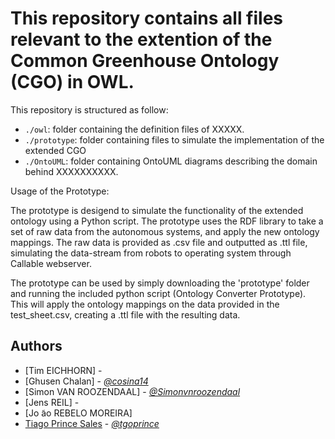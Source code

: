 # This repository contains all files relevant to the extention of the Common Greenhouse Ontology (CGO) in OWL.

This repository is structured as follow:

- `./owl`: folder containing the definition files of XXXXX.
- `./prototype`: folder containing files to simulate the implementation of the extended CGO
- `./OntoUML`: folder containing OntoUML diagrams describing the domain behind XXXXXXXXXX.



Usage of the Prototype:

The prototype is desigend to simulate the functionality of the extended ontology using a Python script. The prototype uses the RDF library to take a set of raw data from the autonomous systems, and apply the new ontology mappings. The raw data is provided as .csv file and outputted as .ttl file, simulating the data-stream from robots to operating system through Callable webserver.

The prototype can be used by simply downloading the 'prototype' folder and running the included python script (Ontology Converter Prototype). This will apply the ontology mappings on the data provided in the test_sheet.csv, creating a .ttl file with the resulting data.




## Authors

- [Tim EICHHORN] - 
- [Ghusen Chalan] - [*@cosina14*](https://github.com/Cosina14)
- [Simon VAN ROOZENDAAL] - [*@Simonvnroozendaal*](https://github.com/SimonvRoozendaal)
- [Jens REIL] -
- [Jo ̃ao REBELO MOREIRA]
- [Tiago Prince Sales](https://www.researchgate.net/profile/Tiago_Prince_Sales) - [*@tgoprince*](https://github.com/tgoprince)



